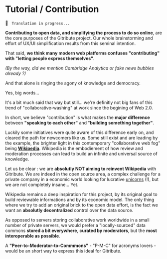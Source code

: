 
# Tutorial / Contribution

🚧  &nbsp; `Translation in progress...`

**Contributing to open data, and simplifying the process to do so online**, are the core purposes of the Gitribute project. Our whole brainstorming and effort of UX/UI simplification results from this seminal intention.

That said, **we think many modern web platforms confuses "contributing" with "letting people express themselves"**.

_(By the way, did we mention Cambridge Analytica or fake news bubbles already ?)_

And that alone is ringing the agony of knowledge and democracy.

Yes, big words... 

It's a bit much said that way but still... we're definitly not big fans of this trend of "collaborative-washing" at work since the begining of Web 2.0.

In short, we believe "contribution" is what makes the **major difference** between **"speaking to each other"** and "**building something together"**.

Luckily some initiatives were quite aware of this difference early on, and cleared the path for newcomers like us. Some still exist and are leading by the example, the brighter light in this contemporary "collaborative web fog" being **[Wikipedia](https://www.wikipedia.org/)**. Wikipedia is the embodiement of how review and moderation processes can lead to build an infinite and universal source of knowledge.

Let us be clear : we are **absolutly NOT aiming to reinvent Wikipedia** with Gitribute. We are indeed in the open source area, a complex challenge for a private company in a economic world looking for lucrative [unicorns](https://www.reddit.com/r/memes/comments/67oofp/lost_unicorn_if_found_please_stop_doing_drugs/) (!), but we are not completely insane... Yet.

Wikipedia remains a deep inspiration for this project, by its original goal to build reviewable informations and by its economic model. The only thing where we try to add an original brick to the open data effort, is the fact we want an **absolutly decentralized** control over the data source.

As opposed to servers storing collaborative work worldwide in a small number of private servers, we would prefer a "locally-sourced" data commons **stored a bit everywhere**, **curated by moderators**, but the **most interoperable as possible**.

A **"Peer-to-Moderator-to-Commmons"** - "P-M-C" for acronyms lovers - would be an short way to express this ideal for Gitribute.
